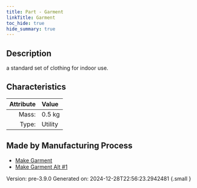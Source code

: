 ```yaml
---
title: Part - Garment
linkTitle: Garment
toc_hide: true
hide_summary: true
---
```


## Description
a standard set of clothing for indoor use.

## Characteristics

| Attribute      | Value |
|--------:|:------|
|Mass:|0.5 kg|
|Type:|Utility|

## Made by Manufacturing Process

- [Make Garment](/docs/definitions/process/make-garment)
- [Make Garment Alt #1](/docs/definitions/process/make-garment-alt--1)



Version: pre-3.9.0 Generated on: 2024-12-28T22:56:23.2942481
{.small }

